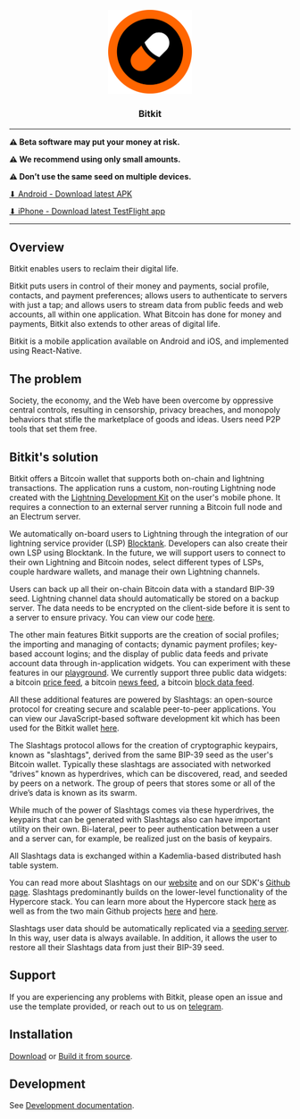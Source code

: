 <p align="center">
  <a href="https://github.com/synonymdev/bitkit" title="Bitkit">
    <img alt="bitkit" src="./src/assets/bitkit_logo_readme.png" width="150"></img>
  </a>
</p>

<h3 align="center">Bitkit</h3>

---

**⚠️ Beta software may put your money at risk.**

**⚠️ We recommend using only small amounts.**

**⚠️ Don’t use the same seed on multiple devices.**

[⬇ Android - Download latest APK](https://github.com/synonymdev/bitkit/releases)

[⬇ iPhone - Download latest TestFlight app](https://testflight.apple.com/join/lGXhnwcC)

---

## Overview

Bitkit enables users to reclaim their digital life.

Bitkit puts users in control of their money and payments, social profile, contacts, and payment preferences; allows users to authenticate to servers with just a tap; and allows users to stream data from public feeds and web accounts, all within one application. What Bitcoin has done for money and payments, Bitkit also extends to other areas of digital life.

Bitkit is a mobile application available on Android and iOS, and implemented using React-Native.

## The problem

Society, the economy, and the Web have been overcome by oppressive central controls, resulting in censorship, privacy breaches, and monopoly behaviors that stifle the marketplace of goods and ideas. Users need P2P tools that set them free.

## Bitkit's solution

Bitkit offers a Bitcoin wallet that supports both on-chain and lightning transactions. The application runs a custom, non-routing Lightning node created with the [Lightning Development Kit](https://github.com/lightningdevkit) on the user's mobile phone. It requires a connection to an external server running a Bitcoin full node and an Electrum server.

We automatically on-board users to Lightning through the integration of our lightning service provider (LSP) [Blocktank](https://github.com/synonymdev/blocktank-client). Developers can also create their own LSP using Blocktank. In the future, we will support users to connect to their own Lightning and Bitcoin nodes, select different types of LSPs, couple hardware wallets, and manage their own Lightning channels.

Users can back up all their on-chain Bitcoin data with a standard BIP-39 seed. Lightning channel data should automatically be stored on a backup server. The data needs to be encrypted on the client-side before it is sent to a server to ensure privacy. You can view our code [here](https://github.com/synonymdev/bitkit-backup-client).

The other main features Bitkit supports are the creation of social profiles; the importing and managing of contacts; dynamic payment profiles; key-based account logins; and the display of public data feeds and private account data through in-application widgets. You can experiment with these features in our [playground](https://synonym.to/products/slashtags#playground). We currently support three public data widgets: a bitcoin [price feed](https://github.com/synonymdev/slashtags-widget-price-feed), a bitcoin [news feed](https://github.com/synonymdev/slashtags-widget-news-feed), a bitcoin [block data feed](https://github.com/synonymdev/slashtags-widget-bitcoin-feed).

All these additional features are powered by Slashtags: an open-source protocol for creating secure and scalable peer-to-peer applications. You can view our JavaScript-based software development kit which has been used for the Bitkit wallet [here](https://github.com/synonymdev/slashtags).

The Slashtags protocol allows for the creation of cryptographic keypairs, known as "slashtags", derived from the same BIP-39 seed as the user's Bitcoin wallet. Typically these slashtags are associated with networked “drives” known as hyperdrives, which can be discovered, read, and seeded by peers on a network. The group of peers that stores some or all of the drive’s data is known as its swarm.

While much of the power of Slashtags comes via these hyperdrives, the keypairs that can be generated with Slashtags also can have important utility on their own. Bi-lateral, peer to peer authentication between a user and a server can, for example, be realized just on the basis of keypairs.

All Slashtags data is exchanged within a Kademlia-based distributed hash table system.

You can read more about Slashtags on our [website](https://synonym.to/products/slashtags) and on our SDK's [Github page](https://github.com/synonymdev/slashtags). Slashtags predominantly builds on the lower-level functionality of the Hypercore stack. You can learn more about the Hypercore stack [here](https://hypercore-protocol.org/) as well as from the two main Github projects [here](https://github.com/hypercore-protocol) and [here](https://github.com/hyperswarm).

Slashtags user data should be automatically replicated via a [seeding server](https://github.com/synonymdev/slashtag-seeding-server). In this way, user data is always available. In addition, it allows the user to restore all their Slashtags data from just their BIP-39 seed.

## Support

If you are experiencing any problems with Bitkit, please open an issue and use the template provided, or reach out to us on [telegram](https://t.me/bitkitchat).

## Installation

[Download](https://github.com/synonymdev/bitkit/releases) or [Build it from source](./BUILD.md).

## Development

See [Development documentation](./DEVELOPMENT.md).
